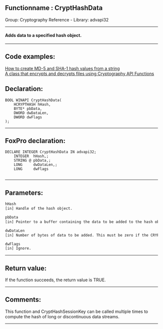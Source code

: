 <link rel="stylesheet" type="text/css" href="../../css/win32api.css">  
<link rel="stylesheet" href="https://cdnjs.cloudflare.com/ajax/libs/font-awesome/4.7.0/css/font-awesome.min.css">

## Functionname : CryptHashData
Group: Cryptography Reference - Library: advapi32    
***  


#### Adds data to a specified hash object.

***  


## Code examples:
[How to create MD-5 and SHA-1 hash values from a string](../../samples/sample_483.md)  
[A class that encrypts and decrypts files using Cryptography API Functions](../../samples/sample_511.md)  

## Declaration:
```foxpro  
BOOL WINAPI CryptHashData(
	HCRYPTHASH hHash,
	BYTE* pbData,
	DWORD dwDataLen,
	DWORD dwFlags
);  
```  
***  


## FoxPro declaration:
```foxpro  
DECLARE INTEGER CryptHashData IN advapi32;
	INTEGER  hHash,;
	STRING @ pbData,;
	LONG     dwDataLen,;
	LONG     dwFlags
  
```  
***  


## Parameters:
```txt  
hHash
[in] Handle of the hash object.

pbData
[in] Pointer to a buffer containing the data to be added to the hash object.

dwDataLen
[in] Number of bytes of data to be added. This must be zero if the CRYPT_USERDATA flag is set.

dwFlags
[in] Ignore.  
```  
***  


## Return value:
If the function succeeds, the return value is TRUE.  
***  


## Comments:
This function and CryptHashSessionKey can be called multiple times to compute the hash of long or discontinuous data streams.  
  
***  

